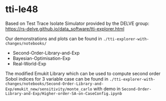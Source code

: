 # tti-le48
Based on Test Trace Isolate Simulator provided by the DELVE group: https://rs-delve.github.io/data_software/tti-explorer.html

Our demonstrations and plots can be found in `./tti-explorer-with-changes/notebooks/`
- Second-Order-Library-and-Exp
- Bayesian-Optimisation-Exp
- Real-World-Exp

The modified Emukit Library which can be used to compute second order Sobol indices for 3 variable case can be found in `./tti-explorer-with-changes/notebooks/Second-Order-Library-and-Exp/emukit_new/sensitivity/monte_carlo`
with demo in `Second-Order-Library-and-Exp/Higher-order-SA-on-CaseConfig.ipynb`